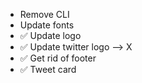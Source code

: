 - Remove CLI
- Update fonts
- ✅ Update logo
- ✅ Update twitter logo --> X
- ✅ Get rid of footer
- ✅ Tweet card

